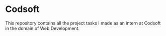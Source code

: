# Codsoft
This repository contains all the project tasks I made as an intern at Codsoft in the domain of Web Development.
